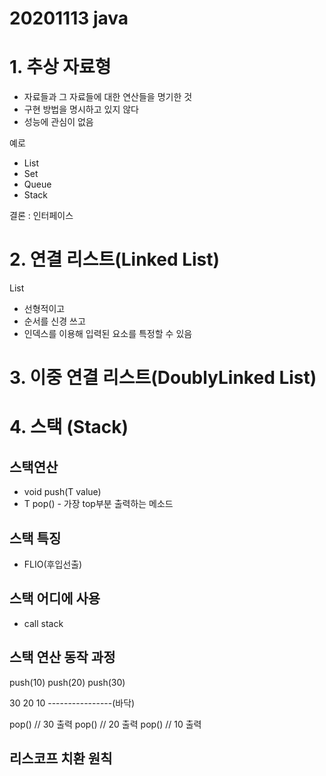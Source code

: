 # 20201113 java

# 1. 추상 자료형

- 자료들과 그 자료들에 대한 연산들을 명기한 것
- 구현 방법을 명시하고 있지 않다
- 성능에 관심이 없음

예로
- List
- Set
- Queue
- Stack

결론 : 인터페이스

# 2. 연결 리스트(Linked List)

List
- 선형적이고
- 순서를 신경 쓰고
- 인덱스를 이용해 입력된 요소를 특정할 수 있음

# 3. 이중 연결 리스트(DoublyLinked List)



# 4. 스택 (Stack)

## 스택연산
- void push(T value)
- T pop()  - 가장 top부분 출력하는 메소드

## 스택 특징
 - FLIO(후입선출)

## 스택 어디에 사용
- call stack

## 스택 연산 동작 과정

push(10)
push(20)
push(30)

30
20
10
----------------(바닥)

pop() // 30 출력
pop() // 20 출력
pop() // 10 출력


## 리스코프 치환 원칙

